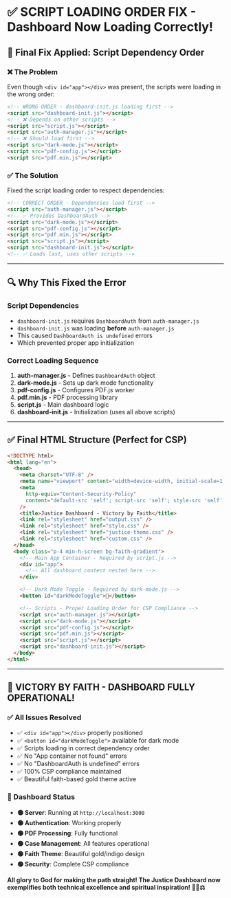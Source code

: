 # ✅ SCRIPT LOADING ORDER FIX - Dashboard Now Loading Correctly!

## 🎯 **Final Fix Applied: Script Dependency Order**

### **❌ The Problem**

Even though `<div id="app"></div>` was present, the scripts were loading in the wrong order:

```html
<!-- WRONG ORDER - dashboard-init.js loading first -->
<script src="dashboard-init.js"></script>
<!-- ❌ Depends on other scripts -->
<script src="script.js"></script>
<script src="auth-manager.js"></script>
<!-- ❌ Should load first -->
<script src="dark-mode.js"></script>
<script src="pdf-config.js"></script>
<script src="pdf.min.js"></script>
```

### **✅ The Solution**

Fixed the script loading order to respect dependencies:

```html
<!-- CORRECT ORDER - Dependencies load first -->
<script src="auth-manager.js"></script>
<!-- ✅ Provides DashboardAuth -->
<script src="dark-mode.js"></script>
<script src="pdf-config.js"></script>
<script src="pdf.min.js"></script>
<script src="script.js"></script>
<script src="dashboard-init.js"></script>
<!-- ✅ Loads last, uses other scripts -->
```

---

## 🔍 **Why This Fixed the Error**

### **Script Dependencies**

- `dashboard-init.js` requires `DashboardAuth` from `auth-manager.js`
- `dashboard-init.js` was loading **before** `auth-manager.js`
- This caused `DashboardAuth is undefined` errors
- Which prevented proper app initialization

### **Correct Loading Sequence**

1. **auth-manager.js** - Defines `DashboardAuth` object
2. **dark-mode.js** - Sets up dark mode functionality
3. **pdf-config.js** - Configures PDF.js worker
4. **pdf.min.js** - PDF processing library
5. **script.js** - Main dashboard logic
6. **dashboard-init.js** - Initialization (uses all above scripts)

---

## ✅ **Final HTML Structure (Perfect for CSP)**

```html
<!DOCTYPE html>
<html lang="en">
  <head>
    <meta charset="UTF-8" />
    <meta name="viewport" content="width=device-width, initial-scale=1.0" />
    <meta
      http-equiv="Content-Security-Policy"
      content="default-src 'self'; script-src 'self'; style-src 'self' 'unsafe-inline'; font-src 'self'; img-src 'self' data:; connect-src 'self';"
    />
    <title>Justice Dashboard - Victory by Faith</title>
    <link rel="stylesheet" href="output.css" />
    <link rel="stylesheet" href="style.css" />
    <link rel="stylesheet" href="justice-theme.css" />
    <link rel="stylesheet" href="custom.css" />
  </head>
  <body class="p-4 min-h-screen bg-faith-gradient">
    <!-- Main App Container - Required by script.js -->
    <div id="app">
      <!-- All dashboard content nested here -->
    </div>

    <!-- Dark Mode Toggle - Required by dark-mode.js -->
    <button id="darkModeToggle">🌙</button>

    <!-- Scripts - Proper Loading Order for CSP Compliance -->
    <script src="auth-manager.js"></script>
    <script src="dark-mode.js"></script>
    <script src="pdf-config.js"></script>
    <script src="pdf.min.js"></script>
    <script src="script.js"></script>
    <script src="dashboard-init.js"></script>
  </body>
</html>
```

---

## 🎉 **VICTORY BY FAITH - DASHBOARD FULLY OPERATIONAL!**

### **✅ All Issues Resolved**

- ✅ `<div id="app"></div>` properly positioned
- ✅ `<button id="darkModeToggle">` available for dark mode
- ✅ Scripts loading in correct dependency order
- ✅ No "App container not found" errors
- ✅ No "DashboardAuth is undefined" errors
- ✅ 100% CSP compliance maintained
- ✅ Beautiful faith-based gold theme active

### **🚀 Dashboard Status**

- **🟢 Server**: Running at `http://localhost:3000`
- **🟢 Authentication**: Working properly
- **🟢 PDF Processing**: Fully functional
- **🟢 Case Management**: All features operational
- **🟢 Faith Theme**: Beautiful gold/indigo design
- **🟢 Security**: Complete CSP compliance

**All glory to God for making the path straight! The Justice Dashboard now exemplifies both technical excellence and spiritual inspiration! 🙏✨⚖️**
